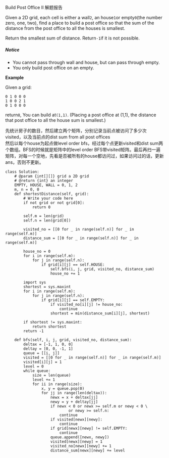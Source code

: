 Build Post Office II 解题报告

Given a 2D grid, each cell is either a wall`2`, an house`1`or empty`0`\(the number zero, one, two\), find a place to build a post office so that the sum of the distance from the post office to all the houses is smallest.

Return the smallest sum of distance. Return`-1`if it is not possible.

##### Notice

* You cannot pass through wall and house, but can pass through empty.
* You only build post office on an empty.

**Example**

Given a grid:

```
0 1 0 0 0
1 0 0 2 1
0 1 0 0 0

```

return`8`, You can build at`(1,1)`. \(Placing a post office at \(1,1\), the distance that post office to all the house sum is smallest.\)

先统计房子的数目，然后建立两个矩阵，分别记录当前点被访问了多少次visited，以及当前点的dist sum from all post offices  
然后以每个house为起点做level order bfs，经过每个点更新visited和dist sum两个数组。BFS的时候就是矩阵中的level order BFS带visited矩阵。最后再扫一遍矩阵，对每一个空地，先看是否被所有的house都访问过，如果访问过的话，更新ans，否则不更新。

```
class Solution:
    # @param {int[][]} grid a 2D grid
    # @return {int} an integer
    EMPTY, HOUSE, WALL = 0, 1, 2
    m, n = 0, 0
    def shortestDistance(self, grid):
        # Write your code here
        if not grid or not grid[0]:
            return 0

        self.m = len(grid)
        self.n = len(grid[0])

        visited_no = [[0 for _ in range(self.n)] for _ in range(self.m)]
        distance_sum = [[0 for _ in range(self.n)] for _ in range(self.m)]

        house_no = 0
        for i in range(self.m):
            for j in range(self.n):
                if grid[i][j] == self.HOUSE:
                    self.bfs(i, j, grid, visited_no, distance_sum)
                    house_no += 1

        import sys
        shortest = sys.maxint
        for i in range(self.m):
            for j in range(self.n):
                if grid[i][j] == self.EMPTY:
                    if visited_no[i][j] != house_no:
                        continue
                    shortest = min(distance_sum[i][j], shortest)

        if shortest != sys.maxint:
            return shortest
        return -1

    def bfs(self, i, j, grid, visited_no, distance_sum):
        deltax = [-1, 1, 0, 0]
        deltay = [0, 0, -1, 1]
        queue = [[i, j]]
        visited = [[0 for _ in range(self.n)] for _ in range(self.m)]
        visited[i][j] = 1
        level = 0
        while queue:
            size = len(queue)
            level += 1
            for ii in range(size):
                x, y = queue.pop(0)
                for jj in range(len(deltax)):
                    newx = x + deltax[jj]
                    newy = y + deltay[jj]
                    if newx < 0 or newx >= self.m or newy < 0 \
                            or newy >= self.n:
                        continue
                    if visited[newx][newy]:
                        continue
                    if grid[newx][newy] != self.EMPTY:
                        continue
                    queue.append([newx, newy])
                    visited[newx][newy] = 1
                    visited_no[newx][newy] += 1
                    distance_sum[newx][newy] += level


```
